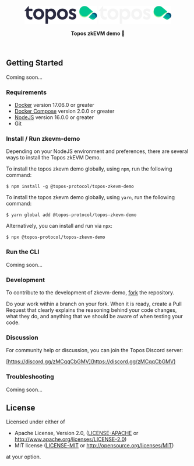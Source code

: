 <div id="top" />
<br />
<div align="center">
  <img src="./.github/assets/topos_logo.png#gh-light-mode-only" alt="Logo" width="200">
  <img src="./.github/assets/topos_logo_dark.png#gh-dark-mode-only" alt="Logo" width="200">
  <br />
  <p align="center">
  <b>Topos zkEVM demo 🚀</b>
  </p>
  <br />
</div>

## Getting Started

Coming soon...

### Requirements

- [Docker](https://docs.docker.com/get-docker/_) version 17.06.0 or greater
- [Docker Compose](https://docs.docker.com/compose/install/) version 2.0.0 or greater
- [NodeJS](https://nodejs.dev/en/) version 16.0.0 or greater
- Git

### Install / Run zkevm-demo

Depending on your NodeJS environment and preferences, there are several ways to install the Topos zkEVM Demo.

To install the topos zkevm demo globally, using `npm`, run the following command:

```
$ npm install -g @topos-protocol/topos-zkevm-demo
```

To install the topos zkevm demo globally, using `yarn`, run the following command:

```
$ yarn global add @topos-protocol/topos-zkevm-demo
```

Alternatively, you can install and run via `npx`:

```
$ npx @topos-protocol/topos-zkevm-demo
```

### Run the CLI

Coming soon...

### Development

To contribute to the development of zkevm-demo, [fork](https://github.com/topos-protocol/zkevm-demo/fork) the repository.

Do your work within a branch on your fork. When it is ready, create a Pull Request that clearly explains the reasoning behind your code changes, what they do, and anything that we should be aware of when testing your code.

### Discussion

For community help or discussion, you can join the Topos Discord server:

[https://discord.gg/zMCqqCbGMV](https://discord.gg/zMCqqCbGMV)

### Troubleshooting

Coming soon...

## License

Licensed under either of

- Apache License, Version 2.0, ([LICENSE-APACHE](LICENSE-APACHE) or <http://www.apache.org/licenses/LICENSE-2.0>)
- MIT license ([LICENSE-MIT](LICENSE-MIT) or <http://opensource.org/licenses/MIT>)

at your option.
